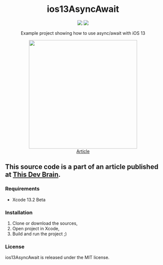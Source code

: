 <h1 align="center">ios13AsyncAwait</h1>

<p align="center">
  <img src="https://img.shields.io/badge/Made%20with-Swift+SwiftUI-64b587.svg" />
  <img src="https://img.shields.io/badge/license-MIT-blue.svg" />
</p>

<p align="center">Example project showing how to use async/await with iOS 13</p>

<p align="center">
  <a href="https://thisdevbrain.com/thisdevbrain.com/how-to-use-async-await-with-ios-13/" target="_blank">
    <img src="https://user-images.githubusercontent.com/6362174/139941834-dbec0865-6418-44ef-a5d8-145a2fb8da7b.png" width="350px">
    <br>
    Article
  </a>
</p>

## This source code is a part of an article published at [This Dev Brain](https://thisdevbrain.com/how-to-use-async-await-with-ios-13/).

### Requirements

- Xcode 13.2 Beta

### Installation

1. Clone or download the sources,
2. Open project in Xcode,
3. Build and run the project ;)


### License

ios13AsyncAwait is released under the MIT license.
